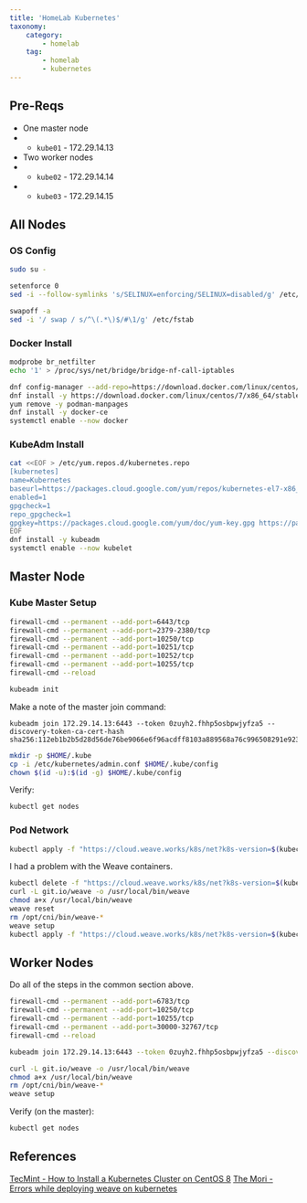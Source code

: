 ```yaml
---
title: 'HomeLab Kubernetes'
taxonomy:
    category:
        - homelab
    tag:
        - homelab
        - kubernetes
---
```


## Pre-Reqs

* One master node
* * `kube01` - 172.29.14.13
* Two worker nodes
* * `kube02` - 172.29.14.14
* * `kube03` - 172.29.14.15

## All Nodes

### OS Config

```bash
sudo su -

setenforce 0
sed -i --follow-symlinks 's/SELINUX=enforcing/SELINUX=disabled/g' /etc/sysconfig/selinux

swapoff -a
sed -i '/ swap / s/^\(.*\)$/#\1/g' /etc/fstab
```

### Docker Install

```bash
modprobe br_netfilter
echo '1' > /proc/sys/net/bridge/bridge-nf-call-iptables

dnf config-manager --add-repo=https://download.docker.com/linux/centos/docker-ce.repo
dnf install -y https://download.docker.com/linux/centos/7/x86_64/stable/Packages/containerd.io-1.2.6-3.3.el7.x86_64.rpm
yum remove -y podman-manpages
dnf install -y docker-ce
systemctl enable --now docker
```

### KubeAdm Install

```bash
cat <<EOF > /etc/yum.repos.d/kubernetes.repo
[kubernetes]
name=Kubernetes
baseurl=https://packages.cloud.google.com/yum/repos/kubernetes-el7-x86_64
enabled=1
gpgcheck=1
repo_gpgcheck=1
gpgkey=https://packages.cloud.google.com/yum/doc/yum-key.gpg https://packages.cloud.google.com/yum/doc/rpm-package-key.gpg
EOF
dnf install -y kubeadm 
systemctl enable --now kubelet
```

## Master Node

### Kube Master Setup

```bash
firewall-cmd --permanent --add-port=6443/tcp
firewall-cmd --permanent --add-port=2379-2380/tcp
firewall-cmd --permanent --add-port=10250/tcp
firewall-cmd --permanent --add-port=10251/tcp
firewall-cmd --permanent --add-port=10252/tcp
firewall-cmd --permanent --add-port=10255/tcp
firewall-cmd --reload
```

```bash
kubeadm init
```

Make a note of the master join command:

```text
kubeadm join 172.29.14.13:6443 --token 0zuyh2.fhhp5osbpwjyfza5 --discovery-token-ca-cert-hash sha256:112eb1b2b5d28d56de76be9066e6f96acdff8103a889568a76c996508291e923
```

```bash
mkdir -p $HOME/.kube
cp -i /etc/kubernetes/admin.conf $HOME/.kube/config
chown $(id -u):$(id -g) $HOME/.kube/config
```

Verify:

```bash
kubectl get nodes
```

### Pod Network

```bash
kubectl apply -f "https://cloud.weave.works/k8s/net?k8s-version=$(kubectl version | base64 | tr -d '\n')"
```

I had a problem with the Weave containers.

```bash
kubectl delete -f "https://cloud.weave.works/k8s/net?k8s-version=$(kubectl version | base64 | tr -d '\n')"
curl -L git.io/weave -o /usr/local/bin/weave
chmod a+x /usr/local/bin/weave
weave reset
rm /opt/cni/bin/weave-*
weave setup
kubectl apply -f "https://cloud.weave.works/k8s/net?k8s-version=$(kubectl version | base64 | tr -d '\n')"
```

## Worker Nodes

Do all of the steps in the common section above.

```bash
firewall-cmd --permanent --add-port=6783/tcp
firewall-cmd --permanent --add-port=10250/tcp
firewall-cmd --permanent --add-port=10255/tcp
firewall-cmd --permanent --add-port=30000-32767/tcp
firewall-cmd --reload
```

```bash
kubeadm join 172.29.14.13:6443 --token 0zuyh2.fhhp5osbpwjyfza5 --discovery-token-ca-cert-hash sha256:112eb1b2b5d28d56de76be9066e6f96acdff8103a889568a76c996508291e923

curl -L git.io/weave -o /usr/local/bin/weave
chmod a+x /usr/local/bin/weave
rm /opt/cni/bin/weave-*
weave setup
```


Verify (on the master):

```bash
kubectl get nodes
```


## References

[TecMint - How to Install a Kubernetes Cluster on CentOS 8](https://www.tecmint.com/install-a-kubernetes-cluster-on-centos-8/)
[The Mori - Errors while deploying weave on kubernetes](https://crt.the-mori.com/2020-03-17-deploying-weave-kubernetes-cni-config)